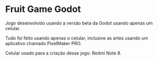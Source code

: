 # Fruit Game Godot
Jogo desenvolvido usando a versão beta da Godot usando apenas um celular.

Tudo foi feito usando apenas o celular, inclusive as artes usando um aplicativo chamado PixelMaker PRO.

Celular usado para a criação desse jogo: Redmi Note 8.
